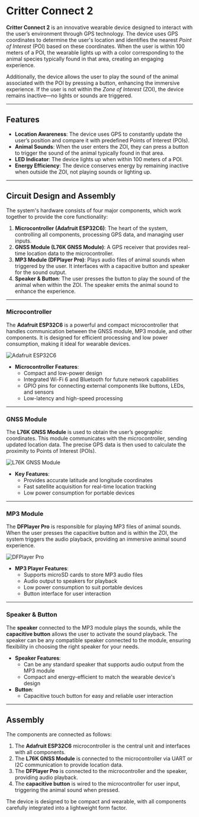 # Critter Connect 2

**Critter Connect 2** is an innovative wearable device designed to interact with the user’s environment through GPS technology. The device uses GPS coordinates to determine the user's location and identifies the nearest *Point of Interest* (POI) based on these coordinates. When the user is within 100 meters of a POI, the wearable lights up with a color corresponding to the animal species typically found in that area, creating an engaging experience.

Additionally, the device allows the user to play the sound of the animal associated with the POI by pressing a button, enhancing the immersive experience. If the user is not within the *Zone of Interest* (ZOI), the device remains inactive—no lights or sounds are triggered.

---

## Features

- **Location Awareness**: The device uses GPS to constantly update the user’s position and compare it with predefined Points of Interest (POIs).
- **Animal Sounds**: When the user enters the ZOI, they can press a button to trigger the sound of the animal typically found in that area.
- **LED Indicator**: The device lights up when within 100 meters of a POI.
- **Energy Efficiency**: The device conserves energy by remaining inactive when outside the ZOI, not playing sounds or lighting up.

---

## Circuit Design and Assembly

The system's hardware consists of four major components, which work together to provide the core functionality:

1. **Microcontroller (Adafruit ESP32C6)**: The heart of the system, controlling all components, processing GPS data, and managing user inputs.
2. **GNSS Module (L76K GNSS Module)**: A GPS receiver that provides real-time location data to the microcontroller.
3. **MP3 Module (DFPlayer Pro)**: Plays audio files of animal sounds when triggered by the user. It interfaces with a capacitive button and speaker for the sound output.
4. **Speaker & Button**: The user presses the button to play the sound of the animal when within the ZOI. The speaker emits the animal sound to enhance the experience.

---

### Microcontroller

The **Adafruit ESP32C6** is a powerful and compact microcontroller that handles communication between the GNSS module, MP3 module, and other components. It is designed for efficient processing and low power consumption, making it ideal for wearable devices.

![Adafruit ESP32C6](https://cdn-learn.adafruit.com/assets/assets/000/127/036/large1024/Adafruit_Feather_ESP32C6_Express_-_Feather_-_Top.jpg?1672743144)

- **Microcontroller Features**:
  - Compact and low-power design
  - Integrated Wi-Fi 6 and Bluetooth for future network capabilities
  - GPIO pins for connecting external components like buttons, LEDs, and sensors
  - Low-latency and high-speed processing

---

### GNSS Module

The **L76K GNSS Module** is used to obtain the user’s geographic coordinates. This module communicates with the microcontroller, sending updated location data. The precise GPS data is then used to calculate the proximity to Points of Interest (POIs).

![L76K GNSS Module](https://files.seeedstudio.com/wiki/Seeeduino-XIAO-Expansion-Board/GPS_Module/L76K/1-L76K-GNSS-Module-for-Seeed-Studio-XIAO-45font.jpg)

- **Key Features**:
  - Provides accurate latitude and longitude coordinates
  - Fast satellite acquisition for real-time location tracking
  - Low power consumption for portable devices

---

### MP3 Module

The **DFPlayer Pro** is responsible for playing MP3 files of animal sounds. When the user presses the capacitive button and is within the ZOI, the system triggers the audio playback, providing an immersive animal sound experience.

![DFPlayer Pro](https://dfimg.dfrobot.com/store/data/DFR0768/DFR0768.jpg)

- **MP3 Player Features**:
  - Supports microSD cards to store MP3 audio files
  - Audio output to speakers for playback
  - Low power consumption to suit portable devices
  - Button interface for user interaction

---

### Speaker & Button

The **speaker** connected to the MP3 module plays the sounds, while the **capacitive button** allows the user to activate the sound playback. The speaker can be any compatible speaker connected to the module, ensuring flexibility in choosing the right speaker for your needs.

- **Speaker Features**:
  - Can be any standard speaker that supports audio output from the MP3 module
  - Compact and energy-efficient to match the wearable device's design
- **Button**:
  - Capacitive touch button for easy and reliable user interaction

---

## Assembly

The components are connected as follows:

1. The **Adafruit ESP32C6** microcontroller is the central unit and interfaces with all components.
2. The **L76K GNSS Module** is connected to the microcontroller via UART or I2C communication to provide location data.
3. The **DFPlayer Pro** is connected to the microcontroller and the speaker, providing audio playback.
4. The **capacitive button** is wired to the microcontroller for user input, triggering the animal sound when pressed.

The device is designed to be compact and wearable, with all components carefully integrated into a lightweight form factor.
